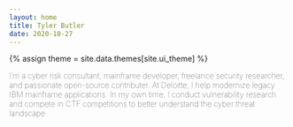 ```yaml
---
layout: home
title: Tyler Butler
date: 2020-10-27
---
```


{% assign theme = site.data.themes[site.ui_theme] %}

<p style="font-family:{{ theme.title-font }};font-weight:100;color:{{ theme.nav-text}};">
I’m a cyber risk consultant, mainframe developer, freelance security researcher, and passionate open-source contributer. At Deloitte, I help modernize legacy IBM mainframe applications. In my own time, I conduct vulnerability research and compete in CTF competitions to better understand the cyber threat landscape.
</p>


